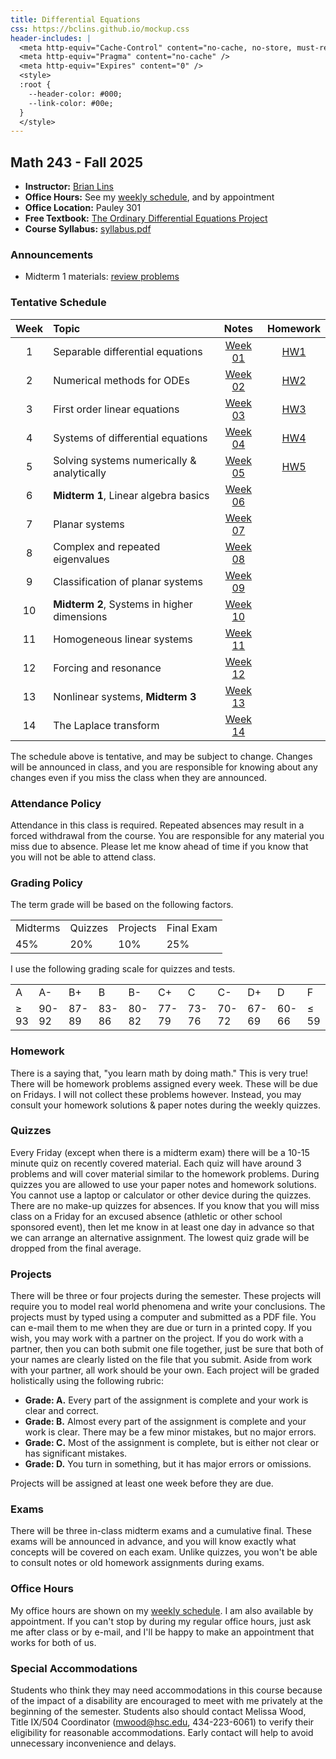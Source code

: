 ```yaml
---
title: Differential Equations
css: https://bclins.github.io/mockup.css
header-includes: |
  <meta http-equiv="Cache-Control" content="no-cache, no-store, must-revalidate" />
  <meta http-equiv="Pragma" content="no-cache" />
  <meta http-equiv="Expires" content="0" />
  <style>
  :root {
    --header-color:	#000; 
    --link-color: #00e; 
  }
  </style>
---
```


## Math 243 - Fall 2025

* **Instructor:** [Brian Lins](https://bclins.github.io) 
* **Office Hours:** See my [weekly schedule](https://bclins.github.io/index.html#weekly-schedule), and by appointment
* **Office Location:** Pauley 301
* **Free Textbook:** [The Ordinary Differential Equations Project](https://runestone.academy/ns/books/published/odeproject/odeproject.html)
* **Course Syllabus:** [syllabus.pdf](syllabus.pdf)


### Announcements

* Midterm 1 materials: [review problems](midterm1review.pdf)
<!--* [Project 1](Project1.pdf) is due on **Wednesday, September 17.**-->

### Tentative Schedule

Week | Topic                      | Notes | Homework
:---:|:---------------------------|:-----:|:--------:
1  | Separable differential equations               | [Week 01](notes.html#week-1-notes)  | [HW1](HW/HW1.pdf)
2  | Numerical methods for ODEs                     | [Week 02](notes.html#week-2-notes)  | [HW2](HW/HW2.pdf)
3  | First order linear equations                   | [Week 03](notes.html#week-3-notes)  | [HW3](HW/HW3.pdf)
4  | Systems of differential equations              | [Week 04](notes.html#week-4-notes)  | [HW4](HW/HW4.pdf)
5  | Solving systems numerically & analytically     | [Week 05](notes.html#week-5-notes)  | [HW5](HW/HW5.pdf)
6  | **Midterm 1**, Linear algebra basics           | [Week 06](notes.html#week-6-notes)  |
7  | Planar systems                                 | [Week 07](notes.html#week-7-notes)  |
8  | Complex and repeated eigenvalues               | [Week 08](notes.html#week-8-notes)  |
9  | Classification of planar systems               | [Week 09](notes.html#week-9-notes)  |
10 | **Midterm 2**, Systems in higher dimensions    | [Week 10](notes.html#week-10-notes) | 
11 | Homogeneous linear systems                     | [Week 11](notes.html#week-11-notes) | 
12 | Forcing and resonance                          | [Week 12](notes.html#week-12-notes) | 
13 | Nonlinear systems, **Midterm 3**               | [Week 13](notes.html#week-13-notes) | 
14 | The Laplace transform                          | [Week 14](notes.html#week-14-notes) |

The schedule above is tentative, and may be subject to change. Changes will be announced in class, and you are responsible for knowing about any changes even if you miss the class when they are announced. 

### Attendance Policy

Attendance in this class is required. Repeated absences may result in a forced withdrawal from the course. You are responsible for any material you miss due to absence. Please let me know ahead of time if you know that you will not be able to attend class.

### Grading Policy

The term grade will be based on the following factors.

<!--
| Component &nbsp; &nbsp;  | Proportion  &nbsp; &nbsp;|
| :--- | :---: |
| Midterms  | 45% |
| Projects | 10% |
| Quizzes | 20% |
| Final Exam | 25% |  
-->

<table class="bordered">
<tr><td>Midterms</td><td>Quizzes</td><td>Projects</td><td>Final Exam</td></tr>
<tr><td>45%</td><td>20%</td><td>10%</td><td>25%</td></tr>
</table>

I use the following grading scale for quizzes and tests. 

<!--
| Letter Grade | Percentage |
| :---: | :---: | 
| A | 93 - 100 |
| A- | 90 - 92 |
| B+ | 87 - 89 |
| B | 83 - 86 | 
| B- | 80 - 82 | 
| C+ | 77 - 79 | 
| C | 73 - 76 | 
| C- | 70 - 72 | 
| D+ | 67 - 69 |
| D | 60 - 66 | 
| F | 0 - 59 |
-->

<table class="bordered">
<tr><td>A</td><td>A-</td><td>B+</td><td>B</td><td>B-</td><td>C+</td><td>C</td><td>C-</td><td>D+</td><td>D</td><td>F</td></tr>
<tr><td>≥ 93</td><td>90-92</td><td>87-89</td><td>83-86</td><td>80-82</td><td>77-79</td><td>73-76</td><td>70-72</td><td>67-69</td><td>60-66</td><td>≤ 59</td></tr>
</table>

### Homework
  
There is a saying that, "you learn math by doing math." This is very true! There will be homework problems assigned every week. These will be due on Fridays. I will not collect these problems however. Instead, you may consult your homework solutions & paper notes during the weekly quizzes.  

### Quizzes

Every Friday (except when there is a midterm exam) there will be a 10-15 minute quiz on recently covered material. Each quiz will have around 3 problems and will cover material similar to the homework problems. During quizzes you are allowed to use your paper notes and homework solutions. You cannot use a laptop or calculator or other device during the quizzes.  There are no make-up quizzes for absences. If you know that you will miss class on a Friday for an excused absence (athletic or other school sponsored event), then let me know in at least one day in advance so that we can arrange an alternative assignment. The lowest quiz grade will be dropped from the final average.

### Projects

There will be three or four projects during the semester. These projects will require you to model real world phenomena and write your conclusions. The projects must by typed using a computer and submitted as a PDF file. You can e-mail them to me when they are due or turn in a printed copy. If you wish, you may work with a partner on the project. If you do work with a partner, then you can both submit one file together, just be sure that both of your names are clearly listed on the file that you submit. Aside from work with your partner, all work should be your own. Each project will be graded holistically using the following rubric:

* **Grade: A.** Every part of the assignment is complete and your work is clear and correct.  
* **Grade: B.** Almost every part of the assignment is complete and your work is clear. There may be a few minor mistakes, but no major errors.  
* **Grade: C.** Most of the assignment is complete, but is either not clear or has significant mistakes.
* **Grade: D.** You turn in something, but it has major errors or omissions.  
 
Projects will be assigned at least one week before they are due.  



### Exams

There will be three in-class midterm exams and a cumulative final. These exams will be announced in advance, and you will know exactly what concepts will be covered on each exam.  Unlike quizzes, you won't be able to consult notes or old homework assignments during exams. 


### Office Hours

My office hours are shown on my [weekly schedule](https://bclins.github.io/index.html#weekly-schedule).  I am also available by appointment. If you can't stop by during my regular office hours, just ask me after class or by e-mail, and I'll be happy to make an appointment that works for both of us.  


### Special Accommodations

Students who think they may need accommodations in this course because of the impact of a disability are encouraged to meet with me privately at the beginning of the semester. Students also should contact Melissa Wood, Title IX/504 Coordinator (mwood@hsc.edu, 434-223-6061) to verify their eligibility for reasonable accommodations. Early contact will help to avoid unnecessary inconvenience and delays.



<br>
<br>
<br>
<br>
<br>
<br>
<br>
<br>

